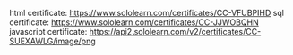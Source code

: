html certificate: https://www.sololearn.com/certificates/CC-VFUBPIHD
sql certificate: https://www.sololearn.com/certificates/CC-JJWOBQHN
javascript certificate:
https://api2.sololearn.com/v2/certificates/CC-SUEXAWLG/image/png
